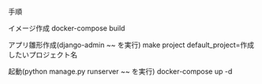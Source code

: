 手順

イメージ作成
docker-compose build

アプリ雛形作成(django-admin ~~ を実行)
make project default_project=作成したいプロジェクト名

起動(python manage.py runserver ~~ を実行)
docker-compose up -d